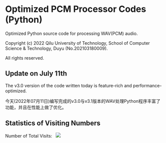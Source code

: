 # Optimized PCM Processor Codes (Python)
Optimized Python source code for processing WAV(PCM) audio.

Copyright (c) 2022 Qilu University of Technology, School of Computer Science & Technology, Duyu (No.202103180009).

All rights reserved.

## Update on July 11th

The v3.0 version of the code written today is feature-rich and performance-optimized.

今天(2022年07月11日)编写完成的v3.0与v3.1版本的WAV处理Python程序丰富了功能，并且在性能上做了优化。


## Statistics of Visiting Numbers
<div>Number of Total Visits: &nbsp; <img src="https://visitor-badge.glitch.me/badge?page_id=Duyu09_NEW_Audio-Management_Core" /></div> 

